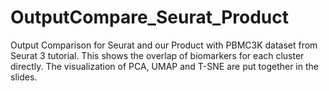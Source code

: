 # OutputCompare_Seurat_Product
Output Comparison for Seurat and our Product with PBMC3K dataset from Seurat 3 tutorial. This shows the overlap of biomarkers for each cluster directly. The visualization of PCA, UMAP and T-SNE are put together in the slides. 
